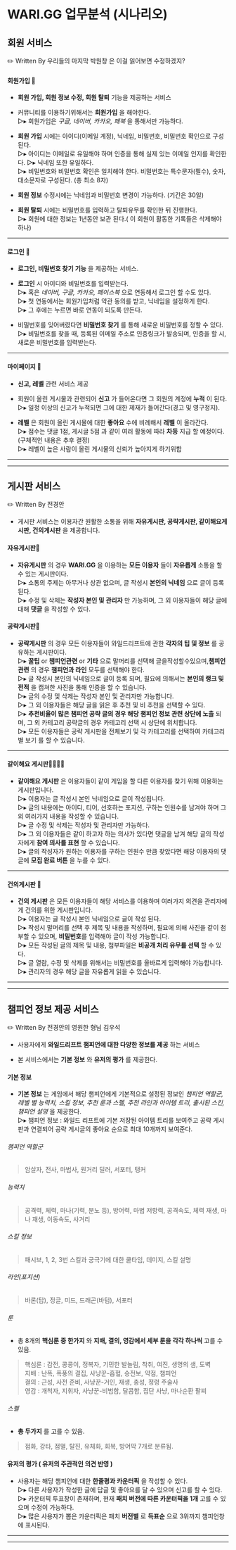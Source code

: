 
# WARI.GG 업무분석 (시나리오)

## 회원 서비스
✏️ Written By 우리들의 마지막 박원창 은 이걸 읽어보면 수정하겠지?

#### 회원가입 📝
- **회원 가입, 회원 정보 수정, 회원 탈퇴** 기능을 제공하는 서비스  

- 커뮤니티를 이용하기위해서는 **회원가입** 을 해야한다.  
 ▻▸ 회원가입은 _구글, 네이버, 카카오, 페북_ 을 통해서만 가능하다. <!-- 페북의 경우 계정이 휴대폰번호인 경우가 있음--> 
 
- **회원 가입** 시에는 아이디(이메일 계정), 닉네임, 비밀번호, 비밀번호 확인으로 구성된다.  
 ▻▸ 아이디는 이메일로 유일해야 하며 인증을 통해 실제 있는 이메일 인지를 확인한다.  <!--위 의 사항처럼 연동으로만 사용 가능하면 이 항목은 지워야함.-->
 ▻▸ 닉네임 또한 유일하다.  
 ▻▸ 비밀번호와 비밀번호 확인은 일치해야 한다. 비밀번호는 특수문자(필수), 숫자, 대소문자로 구성된다. (총 최소 8자)  
<!--해당 사용자에 대한 조건에 대한 동의서(약관 동의)를 두어서 동의를 해야 회원가입이 완료된다.-->

- **회원 정보** 수정시에는 닉네임과 비밀번호 변경이 가능하다. (기간은 30일)

- **회원 탈퇴** 시에는 비밀번호를 입력하고 탈퇴유무를 확인한 뒤 진행한다.  
 ▻▸ 회원에 대한 정보는 1년동안 보관 된다.( 이 회원이 활동한 기록들은 삭제해야 하나)
-----
#### 로그인 🔐
- **로그인, 비밀번호 찾기 기능** 을 제공하는 서비스.  

- **로그인** 시 아이디와 비밀번호를 입력받는다.  
 ▻▸ 혹은 _네이버, 구글, 카카오, 페이스북_ 으로 연동해서 로그인 할 수도 있다.  
 ▻▸ 첫 연동에서는 회원가입처럼 약관 동의를 받고, 닉네임을 설정하게 한다.   
 ▻▸ 그 후에는 누르면 바로 연동이 되도록 만든다.  
 
- 비밀번호를 잊어버렸다면 **비밀번호 찾기** 를 통해 새로운 비밀번호를 정할 수 있다.  
 ▻▸ 비밀번호를 찾을 때, 등록된 이메일 주소로 인증링크가 발송되며, 인증을 할 시, 새로운 비밀번호를 입력받는다.   <!--연동의 경우 어떻게 할지 생각해보자.(페북 연동만 지우면 나머지는 다 이메일이라 가능할지도?-->  
-----
#### 마이페이지  💁
<!-- 마이페이지는 별로 필요없을 것 같다. -->   
- **신고, 레벨** 관련 서비스 제공
<!-- 마이페이지는 별로 필요없을 것 같다. -->   
- 회원이 올린 게시물과 관련되어 **신고** 가 들어온다면 그 회원의 계정에 **누적** 이 된다.  
 ▻▸ 일정 이상의 신고가 누적되면 그에 대한 제재가 들어간다(경고 및 영구정지).  
   
- **레벨** 은 회원이 올린 게시물에 대한 **좋아요** 수에 비례해서 **레벨** 이 올라간다.  
 ▻▸ 점수는 댓글 1점, 게시글 5점 과 같이 여러 활동에 따라 **차등** 지급 할 예정이다.(구체적인 내용은 추후 결정)  
 ▻▸ 레벨이 높은 사람이 올린 게시물의 신뢰가 높아지게 하기위함  
-----
-----

## 게시판 서비스
✏️ Written By 전경안  
- 게시판 서비스는 이용자간 원활한 소통을 위해 **자유게시판, 공략게시판, 같이해요게시판, 건의게시판** 을 제공합니다.  

#### 자유게시판🦋  
- **자유게시판** 의 경우 **WARI.GG** 을 이용하는 **모든 이용자** 들이 **자유롭게** 소통을 할 수 있는 게시판이다.    
 ▻▸ 소통의 주제는 아무거나 상관 없으며, 글 작성시 **본인의 닉네임** 으로 글이 등록된다.  
 ▻▸ 수정 및 삭제는 **작성자 본인 및 관리자** 만 가능하며, 그 외 이용자들이 해당 글에 대해 **댓글** 을 작성할 수 있다.  

#### 공략게시판💯  
- **공략게시판** 의 경우 모든 이용자들이 와일드리프트에 관한 **각자의 팁 및 정보** 를 공유하는 게시판이다.  
 ▻▸ **꿀팁** or **챔피언관련** or **기타** 으로 말머리를 선택해 글을작성할수있으며,**챔피언관련** 의 경우 **챔피언과 라인** 모두를 선택해야 한다.  
 ▻▸ 글 작성시 본인의 닉네임으로 글이 등록 되며, 필요에 의해서는 **본인의 랭크 및 전적** 을 캡쳐한 사진을 통해 인증을 할 수 있습니다.  
 ▻▸ 글의 수정 및 삭제는 작성자 본인 및 관리자만 가능합니다.  
 ▻▸ 그 외 이용자들은 해당 글을 읽은 후 추천 및 비 추천을 선택할 수 있다.  
 ▻▸ **추천비율이 많은 챔피언 공략 글의 경우 해당 챔피언 정보 관련 상단에 노출** 되며, 그 외 카테고리 공략글의 경우 카테고리 선택 시 상단에 위치합니다.  
 ▻▸ 모든 이용자들은 공략 게시판을 전체보기 및 각 카테고리를 선택하여 카테고리 별 보기 를 할 수 있습니다.  
-----

#### 같이해요 게시판👨‍👨‍👦‍👦  
- **같이해요 게시판** 은 이용자들이 같이 게임을 할 다른 이용자를 찾기 위해 이용하는 게시판입니다.  
 ▻▸ 이용자는 글 작성시 본인 닉네임으로 글이 작성됩니다.  
 ▻▸ 글의 내용에는 아이디, 티어, 선호하는 포지션, 구하는 인원수를 남겨야 하며 그 외 여러가지 내용을 작성할 수 있습니다.  
 ▻▸ 글 수정 및 삭제는 작성자 및 관리자만 가능하다.  
 ▻▸ 그 외 이용자들은 같이 하고자 하는 의사가 있다면 댓글을 남겨 해당 글의 작성자에게 **참여 의사를 표현** 할 수 있습니다.  
 ▻▸ 글의 작성자가 원하는 이용자를 구하는 인원수 만큼 찾았다면 해당 이용자의 댓글에 **모집 완료 버튼** 을 누를 수 있다.   
-----

#### 건의게시판 🙋  
- **건의 게시판** 은 모든 이용자들이 해당 서비스를 이용하며 여러가지 의견을 관리자에게 건의를 위한 게시판입니다.   
 ▻▸ 이용자는 글 작성시 본인 닉네임으로 글이 작성 된다.  
 ▻▸ 작성시 말머리를 선택 후 제목 및 내용을 작성하며, 필요에 의해 사진을 같이 첨부할 수 있으며, **비밀번호**를 입력해야 글이 작성 가능합니다.  
 ▻▸ 모든 작성된 글의 제목 및 내용, 첨부파일은 **비공개 처리 유무를 선택** 할 수 있다.  
 ▻▸ 글 열람, 수정 및 삭제를 위해서는 비밀번호를 올바르게 입력해야 가능합니다.  
 ▻▸ 관리자의 경우 해당 글을 자유롭게 읽을 수 있습니다.  
-----
-----

 
 ## 챔피언 정보 제공 서비스  
 ✏️ Written By 전경안의 영원한 형님 김우석
 - 사용자에게 **와일드리프트 챔피언에 대한 다양한 정보를 제공** 하는 서비스  

- 본 서비스에서는 **기본 정보** 와 **유저의 평가** 를 제공한다.  

#### 기본 정보  
- **기본 정보** 는 게임에서 해당 챔피언에게 기본적으로 설정된 정보인 _챔피언 역할군, 레벨 별 능력치, 스킬 정보, 추천 룬과 스펠, 추천 라인과 아이템 트리, 출시된 스킨, 챔피언 설명_ 을 제공한다.  
 ▻▸ 챔피언 정보 : 와일드 리프트에 기본 저장된 아이템 트리를 보여주고 공략 게시판과 연결되어 공략 게시글의 좋아요 순으로 최대 10개까지 보여준다.  
 
###### 챔피언 역할군  
 >암살자, 전사, 마법사, 원거리 딜러, 서포터, 탱커  
###### 능력치  
 >공격력, 체력, 마나(기력, 분노 등), 방어력, 마법 저항력, 공격속도, 체력 재생, 마나 재생, 이동속도, 사거리  
###### 스킬 정보  
 >패시브, 1, 2, 3번 스킬과 궁극기에 대한 쿨타임, 데미지, 스킬 설명
###### 라인(포지션)  
 >바론(탑), 정글, 미드, 드래곤(바텀), 서포터  
###### 룬  
- 총 8개의 **핵심룬 중 한가지** 와 **지배, 결의, 영감에서 세부 룬을 각각 하나씩** 고를 수 있음.  
>핵심룬 : 감전, 콩콩이, 정복자, 기민한 발놀림, 착취, 여진, 생명의 샘, 도벽  
>지배 : 난폭, 폭풍의 결집, 사냥꾼-흡혈, 승전보, 약점, 챔피언  
>결의 : 근성, 사전 준비, 사냥꾼-거인, 재생, 충성, 정령 주술사  
>영감 : 개척자, 지휘자, 사냥꾼-비범함, 달콤함, 집단 사냥, 마나순환 팔찌  
###### 스펠  
- **총 두가지** 를 고를 수 있음. 
>점화, 강타, 점멸, 탈진, 유체화, 회복, 방어막 7개로 분류됨.  

#### 유저의 평가 ( 유저의 주관적인 의견 반영 )
- 사용자는 해당 챔피언에 대한 **한줄평과 카운터픽** 을 작성할 수 있다.  
 ▻▸ 다른 사용자가 작성한 글에 답글 및 좋아요를 달 수 있으며 신고를 할 수 있다.  
 ▻▸ 카운터픽 투표창이 존재하며, 현재 **패치 버전에 따른 카운터픽을 1개** 고를 수 있으며 수정이 가능하다.  
 ▻▸ 많은 사용자가 뽑은 카운터픽은 패치 **버전별** 로 **득표순** 으로 3위까지 챔피언창에 표시된다.
 
<!--api 연동 후) 유저 전적 검색 및 챔피언 지표와 통계 제공, 데미지 계산  -->
---
---
